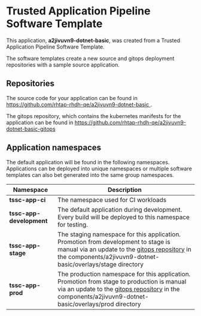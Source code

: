 # Trusted Application Pipeline Software Template

This application, **a2jivuvn9-dotnet-basic**, was created from a Trusted Application Pipeline Software Template.

The software templates create a new source and gitops deployment repositories with a sample source application. 

## Repositories

The source code for your application can be found in [https://github.com/rhtap-rhdh-qe/a2jivuvn9-dotnet-basic ](https://github.com/rhtap-rhdh-qe/a2jivuvn9-dotnet-basic ).
 
The gitops repository, which contains the kubernetes manifests for the application can be found in 
[https://github.com/rhtap-rhdh-qe/a2jivuvn9-dotnet-basic-gitops ](https://github.com/rhtap-rhdh-qe/a2jivuvn9-dotnet-basic-gitops ) 

## Application namespaces 

The default application will be found in the following namespaces. Applications can be deployed into unique namespaces or multiple software templates can also bet generated into the same group namespaces.  

|  Namespace   |  Description   |  
| -------- | -------- |
| **tssc-app-ci** | The namespace used for CI workloads |
| **tssc-app-development** | The default application during development. Every build will be deployed to this namespace for testing. |
| **tssc-app-stage** | The staging namespace for this application. Promotion from development to stage is manual via an update to the [gitops repository](https://github.com/rhtap-rhdh-qe/a2jivuvn9-dotnet-basic-gitops ) in the components/a2jivuvn9-dotnet-basic/overlays/stage directory |
| **tssc-app-prod** | The production namespace for this application. Promotion from stage to production is manual via an update to the [gitops repository](https://github.com/rhtap-rhdh-qe/a2jivuvn9-dotnet-basic-gitops ) in the components/a2jivuvn9-dotnet-basic/overlays/prod directory |